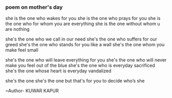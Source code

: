 <h3>poem on mother's day</h3>




she is the one who wakes for you
she is the one who prays for you 
she is the one who for whom you are everything
she is the one without whom u are nothing 

she's the one who we call in our need
she's the one who suffers for our greed
she's the one who stands for you like a wall 
she's the one whom you make  feel small

she's the one who will leave everything for you 
she's the one who will never make you feel out of the blue 
she's the one who is everyday  sacrificed 
she's the one whose heart is everyday vandalized 

she's the one she's the one 
but that's for you to decide  who’s she

~Author- KUWAR KAPUR

